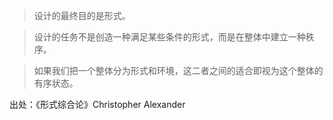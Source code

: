 > 设计的最终目的是形式。

> 设计的任务不是创造一种满足某些条件的形式，而是在整体中建立一种秩序。

> 如果我们把一个整体分为形式和环境，这二者之间的适合即视为这个整体的有序状态。

出处：《形式综合论》Christopher Alexander
